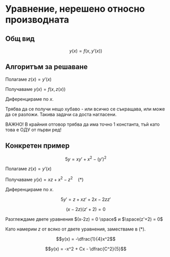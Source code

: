 # Уравнение, нерешено относно производната

## Общ вид

$$y(x) = f(x, y'(x))$$

## Алгоритъм за решаване

Полагаме $z(x) = y'(x)$

Получаваме $y(x) = f(x, z(x))$

Диференцираме по $x$.

Трябва да се получи нещо хубаво - или всичко се съкращава, или може да се разложи. Такива задачи са доста нагласени.

ВАЖНО! В крайния отговор трябва да има точно 1 константа, тъй като това е ОДУ от първи ред!

## Конкретен пример

$$5y = xy' + x^2 - (y')^2$$

Полагаме $z(x) = y'(x)$

Получаваме $y(x) = xz + x^2 - z^2 \quad (*)$

Диференцираме по $x$.

$$5y' = z+xz'+2x-2zz'$$

$$(x-2z)(z'+2) = 0$$

Разглеждаме двете уравнения $(x-2z) = 0 \space$ и $\space(z'+2) = 0$

Като намерим $z$ от всяко от двете уравнения, заместваме в $(*)$.

$$y(x) = -\dfrac{1}{4}x^2$$

$$y(x) = -x^2 + Cx - \dfrac{C^2}{5}$$